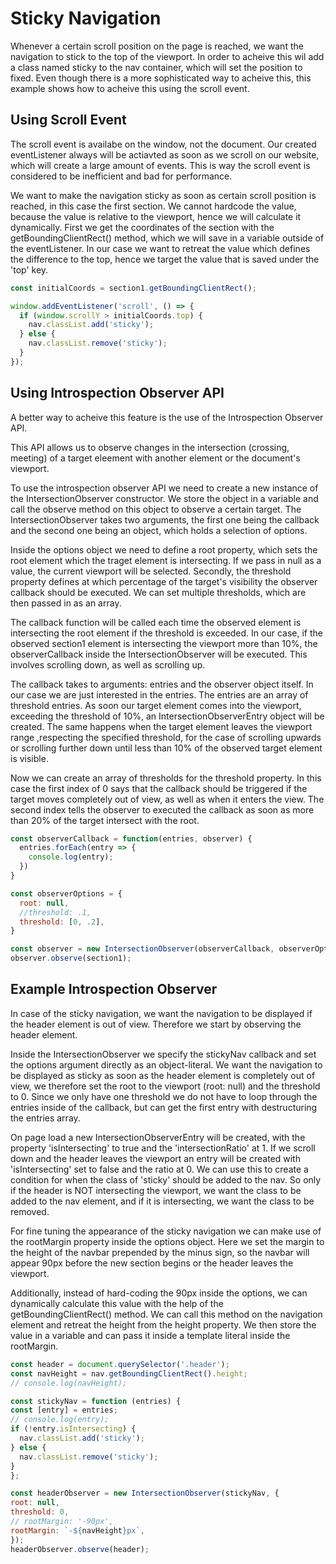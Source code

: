 # Sticky Navigation

Whenever a certain scroll position on the page is reached, we want the navigation to stick to the top of the viewport. In order to acheive this wil add a class named sticky to the nav container, which will set the position to fixed. Even though there is a more sophisticated way to acheive this, this example shows how to acheive this using the scroll event.

## Using Scroll Event

The scroll event is availabe on the window, not the document. Our created eventListener always will be actiavted as soon as we scroll on our website, which will create a large amount of events. This is way the scroll event is considered to be inefficient and bad for performance.

We want to make the navigation sticky as soon as certain scroll position is reached, in this case the first section. We cannot hardcode the value, because the value is relative to the viewport, hence we will calculate it dynamically. First we get the coordinates of the section with the getBoundingClientRect() method, which we will save in a variable outside of the eventListener. In our case we want to retreat the value which defines the difference to the top, hence we target the value that is saved under the 'top' key.

```js
const initialCoords = section1.getBoundingClientRect();

window.addEventListener('scroll', () => {
  if (window.scrollY > initialCoords.top) {
    nav.classList.add('sticky');
  } else {
    nav.classList.remove('sticky');
  }
});
```

## Using Introspection Observer API

A better way to acheive this feature is the use of the Introspection Observer API.

This API allows us to observe changes in the intersection (crossing, meeting) of a target eleement with another element or the document's viewport.

To use the introspection observer API we need to create a new instance of the IntersectionObserver constructor. We store the object in a variable and call the observe method on this object to observe a certain target. The IntersectionObserver takes two arguments, the first one being the callback and the second one being an object, which holds a selection of options.

Inside the options object we need to define a root property, which sets the root element which the traget element is intersecting. If we pass in null as a value, the current viewport will be selected. Secondly, the threshold property defines at which percentage of the target's visibility the observer callback should be executed. We can set multiple thresholds, which are then passed in as an array.

The callback function will be called each time the observed element is intersecting the root element if the threshold is exceeded. In our case, if the observed section1 element is intersecting the viewport more than 10%, the observerCallback inside the IntersectionObserver will be executed. This involves scrolling down, as well as scrolling up.

The callback takes to arguments: entries and the observer object itself. In our case we are just interested in the entries. The entries are an array of threshold entries. As soon our target element comes into the viewport, exceeding the threshold of 10%, an IntersectionObserverEntry object will be created. The same happens when the target element leaves the viewport range ,respecting the specified threshold, for the case of scrolling upwards or scrolling further down until less than 10% of the observed target element is visible.

Now we can create an array of thresholds for the threshold property. In this case the first index of 0 says that the callback should be triggered if the target moves completely out of view, as well as when it enters the view. The second index tells the observer to executed the callback as soon as more than 20% of the target intersect with the root.

```js
const observerCallback = function(entries, observer) {
  entries.forEach(entry => {
    console.log(entry);
  })
}

const observerOptions = {
  root: null,
  //threshold: .1,
  threshold: [0, .2],
}

const observer = new IntersectionObserver(observerCallback, observerOptions);
observer.observe(section1);
```

## Example Introspection Observer

In case of the sticky navigation, we want the navigation to be displayed if the header element is out of view. Therefore we start by observing the header element.

Inside the IntersectionObserver we specify the stickyNav callback and set the options argument directly as an object-literal. We want the navigation to be displayed as sticky as soon as the header element is completely out of view, we therefore set the root to the viewport (root: null) and the threshold to 0. Since we only have one threshold we do not have to loop through the entries inside of the callback, but can get the first entry with destructuring the entries array.

On page load a new IntersectionObserverEntry will be created, with the property 'isIntersecting' to true and the 'intersectionRatio' at 1. If we scroll down and the header leaves the viewport an entry will be created with 'isIntersecting' set to false and the ratio at 0. We can use this to create a condition for when the class of 'sticky' should be added to the nav. So only if the header is NOT intersecting the viewport, we want the class to be added to the nav element, and if it is intersecting, we want the class to be removed.

For fine tuning the appearance of the sticky navigation we can make use of the rootMargin property inside the options object. Here we set the margin to the height of the navbar prepended by the minus sign, so the navbar will appear 90px before the new section begins or the header leaves the viewport.

Additionally, instead of hard-coding the 90px inside the options, we can dynamically calculate this value with the help of the getBoundingClientRect() method. We can call this method on the navigation element and retreat the height from the height property. We then store the value in a variable and can pass it inside a template literal inside the rootMargin.

```js
const header = document.querySelector('.header');
const navHeight = nav.getBoundingClientRect().height;
// console.log(navHeight);

const stickyNav = function (entries) {
const [entry] = entries;
// console.log(entry);
if (!entry.isIntersecting) {
  nav.classList.add('sticky');
} else {
  nav.classList.remove('sticky');
}
};

const headerObserver = new IntersectionObserver(stickyNav, {
root: null,
threshold: 0,
// rootMargin: '-90px',
rootMargin: `-${navHeight}px`,
});
headerObserver.observe(header);
```